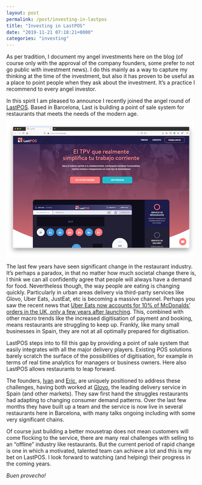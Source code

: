 ```yaml
---
layout: post
permalink: /post/investing-in-lastpos
title: "Investing in LastPOS"
date: "2019-11-21 07:18:21+0000"
categories: "investing"
---
```


As per tradition, I document my angel investments here on the blog (of course only with the approval of the company founders, some prefer to not go public with investment news). I do this mainly as a way to capture my thinking at the time of the investment, but also it has proven to be useful as a place to point people when they ask about the investment. It’s a practice I recommend to every angel investor. 

In this spirit I am pleased to announce I recently joined the angel round of [LastPOS](https://www.last.app/). Based in Barcelona, Last is building a point of sale system for restaurants that meets the needs of the modern age. 

<div class="row pb20 pt20">
<div class="col-md-1"></div>
<div class="col-md-10 ctr">
  <a href="https://www.last.app"><img src="/img/blog/lastpos.png"/></a>
</div>
<div class="col-md-1"></div>
</div>

The last few years have seen significant change in the restaurant industry. 
It’s perhaps a paradox, in that no matter how much societal change there is, I think we can all confidently agree that people will always have a demand for food. Nevertheless though, the way people are eating is changing quickly. Particularly in urban areas delivery via third-party services like Glovo, Uber Eats, JustEat, etc is becoming a massive channel. Perhaps you saw the recent news that
[Uber Eats now accounts for 10% of McDonalds’ orders in the UK, only a few years after launching](https://www.thisismoney.co.uk/money/markets/article-7602435/10-McDonalds-orders-come-online-food-delivery-platform-Uber-Eats.html). This, combined with other macro trends like the increased digitisation of payment and booking, means restaurants are struggling to keep up. Frankly, like many small businesses in Spain, they are not at all optimally prepared for digitisation.

LastPOS steps into to fill this gap by providing a point of sale system that easily integrates with all the major delivery players. Existing POS solutions barely scratch the surface of the possibilities of digitisation, for example in terms of real time analytics for managers or business owners. Here also LastPOS allows restaurants to leap forward. 

The founders, [Ivan](https://www.linkedin.com/in/ivan-nikolic-fraguela-81058934/) and [Eric](https://www.linkedin.com/in/ericnikolic/), are uniquely positioned to address these challenges, having both worked at [Glovo](https://glovoapp.com/), the leading delivery service in Spain (and other markets). They saw first hand the struggles restaurants had adapting to changing consumer demand patterns.
Over the last few months they have built up a team and the service is now live in several restaurants here in Barcelona, with many talks ongoing including with some very significant chains.

Of course just building a better mousetrap does not mean customers will come flocking to the service, there are many real challenges with selling to an “offline” industry like restaurants. But the current period of rapid change is one in which a motivated, talented team can achieve a lot and this is my bet on LastPOS. I look forward to watching (and helping) their progress in the coming years.

_Buen provecho!_











